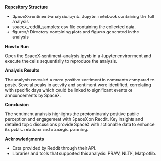 **Repository Structure**
* SpaceX-sentiment-analysis.ipynb: Jupyter notebook containing the full analysis.
* spacex_reddit_samples: csv file containing the collected data.
* figures/: Directory containing plots and figures generated in the analysis.

**How to Run**

Open the SpaceX-sentiment-analysis.ipynb in a Jupyter environment and execute the cells sequentially to reproduce the analysis.

**Analysis Results**

The analysis revealed a more positive sentiment in comments compared to posts. Several peaks in activity and sentiment were identified, correlating with specific days which could be linked to significant events or announcements by SpaceX.

**Conclusion**

The sentiment analysis highlights the predominantly positive public perception and engagement with SpaceX on Reddit. Key insights and detailed topic discussions provide SpaceX with actionable data to enhance its public relations and strategic planning.

**Acknowledgments**
* Data provided by Reddit through their API.
* Libraries and tools that supported this analysis: PRAW, NLTK, Matplotlib.
